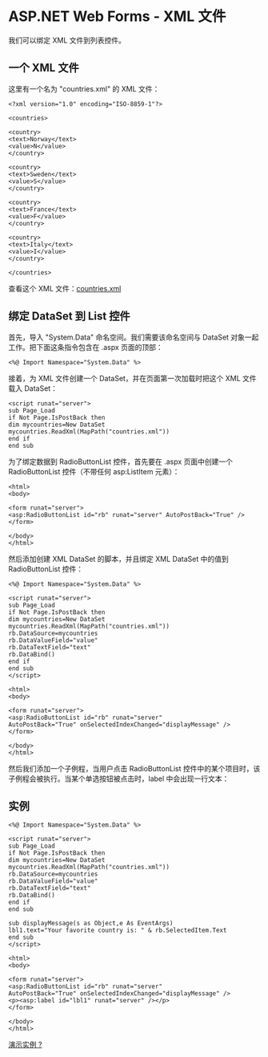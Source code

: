 
# ASP.NET Web Forms - XML 文件

我们可以绑定 XML 文件到列表控件。

## 一个 XML 文件

这里有一个名为 "countries.xml" 的 XML 文件：

```
<?xml version="1.0" encoding="ISO-8859-1"?>  

<countries>  

<country>  
<text>Norway</text>  
<value>N</value>  
</country>  

<country>  
<text>Sweden</text>  
<value>S</value>  
</country>  

<country>  
<text>France</text>  
<value>F</value>  
</country>  

<country>  
<text>Italy</text>  
<value>I</value>  
</country>  

</countries>
```

查看这个 XML 文件：[countries.xml](#)

## 绑定 DataSet 到 List 控件

首先，导入 "System.Data" 命名空间。我们需要该命名空间与 DataSet 对象一起工作。把下面这条指令包含在 .aspx 页面的顶部：

```
<%@ Import Namespace="System.Data" %>
```

接着，为 XML 文件创建一个 DataSet，并在页面第一次加载时把这个 XML 文件载入 DataSet：

```
<script runat="server">  
sub Page_Load  
if Not Page.IsPostBack then  
dim mycountries=New DataSet  
mycountries.ReadXml(MapPath("countries.xml"))  
end if  
end sub
```

为了绑定数据到 RadioButtonList 控件，首先要在 .aspx 页面中创建一个 RadioButtonList 控件（不带任何 asp:ListItem 元素）：

```
<html>  
<body>  

<form runat="server">  
<asp:RadioButtonList id="rb" runat="server" AutoPostBack="True" />  
</form>  

</body>  
</html>
```

然后添加创建 XML DataSet 的脚本，并且绑定 XML DataSet 中的值到 RadioButtonList 控件：

```
<%@ Import Namespace="System.Data" %>  

<script runat="server">  
sub Page_Load  
if Not Page.IsPostBack then  
dim mycountries=New DataSet  
mycountries.ReadXml(MapPath("countries.xml"))  
rb.DataSource=mycountries  
rb.DataValueField="value"  
rb.DataTextField="text"  
rb.DataBind()  
end if  
end sub  
</script>  

<html>  
<body>  

<form runat="server">  
<asp:RadioButtonList id="rb" runat="server"  
AutoPostBack="True" onSelectedIndexChanged="displayMessage" />  
</form>  

</body>  
</html>
```

然后我们添加一个子例程，当用户点击 RadioButtonList 控件中的某个项目时，该子例程会被执行。当某个单选按钮被点击时，label 中会出现一行文本：

## 实例

```
<%@ Import Namespace="System.Data" %>  

<script runat="server">  
sub Page_Load  
if Not Page.IsPostBack then  
dim mycountries=New DataSet  
mycountries.ReadXml(MapPath("countries.xml"))  
rb.DataSource=mycountries  
rb.DataValueField="value"  
rb.DataTextField="text"  
rb.DataBind()  
end if  
end sub  

sub displayMessage(s as Object,e As EventArgs)  
lbl1.text="Your favorite country is: " & rb.SelectedItem.Text  
end sub  
</script>  

<html>  
<body>  

<form runat="server">  
<asp:RadioButtonList id="rb" runat="server"  
AutoPostBack="True" onSelectedIndexChanged="displayMessage" />  
<p><asp:label id="lbl1" runat="server" /></p>  
</form>  

</body>  
</html>
```

[演示实例 ?](/try/showaspx.php?filename=demo_xml_radio1)  

